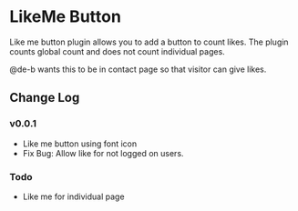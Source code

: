 # LikeMe Button

Like me button plugin allows you to add a button to count likes.
The plugin counts global count and does not count individual pages.

@de-b wants this to be in contact page so that visitor can give likes.  

## Change Log

### v0.0.1

- Like me button using font icon
- Fix Bug: Allow like for not logged on users. 


### Todo
- Like me for individual page
